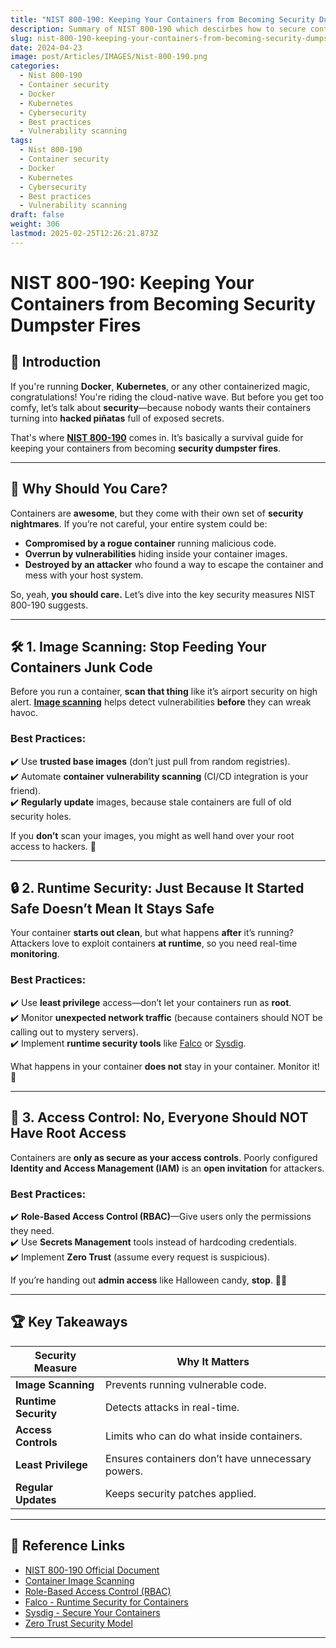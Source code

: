```yaml
---
title: "NIST 800-190: Keeping Your Containers from Becoming Security Dumpster Fires"
description: Summary of NIST 800-190 which descirbes how to secure containers
slug: nist-800-190-keeping-your-containers-from-becoming-security-dumpster-fires
date: 2024-04-23
image: post/Articles/IMAGES/Nist-800-190.png
categories:
  - Nist 800-190
  - Container security
  - Docker
  - Kubernetes
  - Cybersecurity
  - Best practices
  - Vulnerability scanning
tags:
  - Nist 800-190
  - Container security
  - Docker
  - Kubernetes
  - Cybersecurity
  - Best practices
  - Vulnerability scanning
draft: false
weight: 306
lastmod: 2025-02-25T12:26:21.873Z
---
```

# NIST 800-190: Keeping Your Containers from Becoming Security Dumpster Fires

## 🚀 Introduction

If you're running **Docker**, **Kubernetes**, or any other containerized magic, congratulations! You're riding the cloud-native wave. But before you get too comfy, let’s talk about **security**—because nobody wants their containers turning into **hacked piñatas** full of exposed secrets.

That's where **[NIST 800-190](https://csrc.nist.gov/publications/detail/sp/800-190/final)** comes in. It’s basically a survival guide for keeping your containers from becoming **security dumpster fires**.

<!--
**I have embedded the document for you here**
**NOTE:** 
The .Gov link seems to frequntly NOT be up frmo time to time- so I am hosting my latest copy on this site.

Here is an embedded viewer of my latest copy of this document .

NIST.SP.800-190.pdf

**Also** a bug on this site I have not had a chance to track down, is the pdf embeds dont always seem to work on mobile.
If you are on mobile, and the viewer doesnt work,- click my Full Page link below and it will direct link to the PDF, which usualy displays nicely in most browsers.



<embed src="NIST.SP.800-190.pdf" type="application/pdf" width="100%" height="600px">`
<div style="text-align: center;"> 
<a href="NIST.SP.800-190.pdf" style="text-align:center; text-decoration: underline">VIEW FULLPAGE-Download</a><br>

</div>

-->

***

## 🛑 Why Should You Care?

Containers are **awesome**, but they come with their own set of **security nightmares**. If you’re not careful, your entire system could be:

* **Compromised by a rogue container** running malicious code.
* **Overrun by vulnerabilities** hiding inside your container images.
* **Destroyed by an attacker** who found a way to escape the container and mess with your host system.

So, yeah, **you should care.** Let’s dive into the key security measures NIST 800-190 suggests.

***

## 🛠️ 1. Image Scanning: Stop Feeding Your Containers Junk Code

Before you run a container, **scan that thing** like it’s airport security on high alert. **[Image scanning](https://en.wikipedia.org/wiki/Container_image)** helps detect vulnerabilities **before** they can wreak havoc.

### **Best Practices:**

✔️ Use **trusted base images** (don’t just pull from random registries).\
✔️ Automate **container vulnerability scanning** (CI/CD integration is your friend).\
✔️ **Regularly update** images, because stale containers are full of old security holes.

If you **don’t** scan your images, you might as well hand over your root access to hackers. 🚨

***

## 🔒 2. Runtime Security: Just Because It Started Safe Doesn’t Mean It Stays Safe

Your container **starts out clean**, but what happens **after** it’s running? Attackers love to exploit containers **at runtime**, so you need real-time **monitoring**.

### **Best Practices:**

✔️ Use **least privilege** access—don’t let your containers run as **root**.\
✔️ Monitor **unexpected network traffic** (because containers should NOT be calling out to mystery servers).\
✔️ Implement **runtime security tools** like [Falco](https://falco.org/) or [Sysdig](https://sysdig.com/).

What happens in your container **does not** stay in your container. Monitor it! 👀

***

## 🔐 3. Access Control: No, Everyone Should NOT Have Root Access

Containers are **only as secure as your access controls**. Poorly configured **Identity and Access Management (IAM)** is an **open invitation** for attackers.

### **Best Practices:**

✔️ **Role-Based Access Control (RBAC)**—Give users only the permissions they need.\
✔️ Use **Secrets Management** tools instead of hardcoding credentials.\
✔️ Implement **Zero Trust** (assume every request is suspicious).

If you’re handing out **admin access** like Halloween candy, **stop**. 🎃🚫

***

## 🏆 Key Takeaways

| **Security Measure** | **Why It Matters**                                |
| -------------------- | ------------------------------------------------- |
| **Image Scanning**   | Prevents running vulnerable code.                 |
| **Runtime Security** | Detects attacks in real-time.                     |
| **Access Controls**  | Limits who can do what inside containers.         |
| **Least Privilege**  | Ensures containers don’t have unnecessary powers. |
| **Regular Updates**  | Keeps security patches applied.                   |

***

## 🔗 Reference Links

* [NIST 800-190 Official Document](https://csrc.nist.gov/publications/detail/sp/800-190/final)
* [Container Image Scanning](https://en.wikipedia.org/wiki/Container_image)
* [Role-Based Access Control (RBAC)](https://en.wikipedia.org/wiki/Role-based_access_control)
* [Falco - Runtime Security for Containers](https://falco.org/)
* [Sysdig - Secure Your Containers](https://sysdig.com/)
* [Zero Trust Security Model](https://en.wikipedia.org/wiki/Zero_trust_security_model)

***
